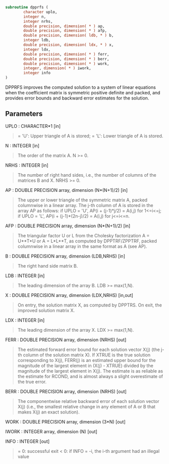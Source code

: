 ```fortran
subroutine dpprfs (
        character uplo,
        integer n,
        integer nrhs,
        double precision, dimension( * ) ap,
        double precision, dimension( * ) afp,
        double precision, dimension( ldb, * ) b,
        integer ldb,
        double precision, dimension( ldx, * ) x,
        integer ldx,
        double precision, dimension( * ) ferr,
        double precision, dimension( * ) berr,
        double precision, dimension( * ) work,
        integer, dimension( * ) iwork,
        integer info
)
```

DPPRFS improves the computed solution to a system of linear
equations when the coefficient matrix is symmetric positive definite
and packed, and provides error bounds and backward error estimates
for the solution.

## Parameters
UPLO : CHARACTER\*1 [in]
> = 'U':  Upper triangle of A is stored;
> = 'L':  Lower triangle of A is stored.

N : INTEGER [in]
> The order of the matrix A.  N >= 0.

NRHS : INTEGER [in]
> The number of right hand sides, i.e., the number of columns
> of the matrices B and X.  NRHS >= 0.

AP : DOUBLE PRECISION array, dimension (N\*(N+1)/2) [in]
> The upper or lower triangle of the symmetric matrix A, packed
> columnwise in a linear array.  The j-th column of A is stored
> in the array AP as follows:
> if UPLO = 'U', AP(i + (j-1)\*j/2) = A(i,j) for 1<=i<=j;
> if UPLO = 'L', AP(i + (j-1)\*(2n-j)/2) = A(i,j) for j<=i<=n.

AFP : DOUBLE PRECISION array, dimension (N\*(N+1)/2) [in]
> The triangular factor U or L from the Cholesky factorization
> A = U\*\*T\*U or A = L\*L\*\*T, as computed by DPPTRF/ZPPTRF,
> packed columnwise in a linear array in the same format as A
> (see AP).

B : DOUBLE PRECISION array, dimension (LDB,NRHS) [in]
> The right hand side matrix B.

LDB : INTEGER [in]
> The leading dimension of the array B.  LDB >= max(1,N).

X : DOUBLE PRECISION array, dimension (LDX,NRHS) [in,out]
> On entry, the solution matrix X, as computed by DPPTRS.
> On exit, the improved solution matrix X.

LDX : INTEGER [in]
> The leading dimension of the array X.  LDX >= max(1,N).

FERR : DOUBLE PRECISION array, dimension (NRHS) [out]
> The estimated forward error bound for each solution vector
> X(j) (the j-th column of the solution matrix X).
> If XTRUE is the true solution corresponding to X(j), FERR(j)
> is an estimated upper bound for the magnitude of the largest
> element in (X(j) - XTRUE) divided by the magnitude of the
> largest element in X(j).  The estimate is as reliable as
> the estimate for RCOND, and is almost always a slight
> overestimate of the true error.

BERR : DOUBLE PRECISION array, dimension (NRHS) [out]
> The componentwise relative backward error of each solution
> vector X(j) (i.e., the smallest relative change in
> any element of A or B that makes X(j) an exact solution).

WORK : DOUBLE PRECISION array, dimension (3\*N) [out]

IWORK : INTEGER array, dimension (N) [out]

INFO : INTEGER [out]
> = 0:  successful exit
> < 0:  if INFO = -i, the i-th argument had an illegal value
